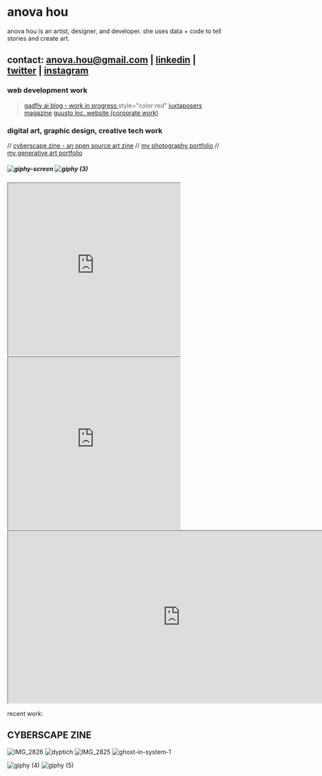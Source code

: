 # anova hou
anova hou is an artist, designer, and developer. she uses data + code to tell stories and create art. 
## contact: anova.hou@gmail.com | [linkedin](https://www.linkedin.com/in/anova-hou/) | [twitter](https://twitter.com/anova_hou) | [instagram](https://www.instagram.com/anovh/)

### web development work 
> [gadfly ai blog - work in progress ](https://gadfly.cargo.site/)style="color:red"
> [juxtaposers magazine](https://juxtaposers.github.io/)
> [guusto inc. website (corporate work)](https://guusto.com/)

### digital art, graphic design, creative tech work 
// [cyberscape zine - an open source art zine](https://www.gadfly.ai/cyberscape1)
// [my photography portfolio](https://anovhphoto.weebly.com/)
// [my generative art portfolio](https://anovhphoto.weebly.com/experimental.html)

##### ![giphy-screen](https://github.com/novahdesign/novahdesign.github.io/assets/73559847/73673354-8176-4744-a16b-0d856b599a31) ![giphy (3)](https://github.com/novahdesign/novahdesign.github.io/assets/73559847/1f853478-372c-4305-9583-67e193c43c84)

<iframe src="https://openprocessing.org/sketch/2022819/embed/" width="400" height="400"></iframe> <iframe src="https://openprocessing.org/sketch/1990482/embed/" width="400" height="400"></iframe>
<iframe src="https://openprocessing.org/sketch/1059150/embed/" width="800" height="400"></iframe>



recent work:
## CYBERSCAPE ZINE
![IMG_2826](https://github.com/novahdesign/novahdesign.github.io/assets/73559847/f9f082ec-8854-4765-866f-4b13378471d6)
![dyptich](https://github.com/novahdesign/novahdesign.github.io/assets/73559847/604128ca-2f26-47fb-82cc-5ff839231933)
![IMG_2825](https://github.com/novahdesign/novahdesign.github.io/assets/73559847/fd2fed8a-c886-4bbc-9326-5cd32e467e06)
![ghost-in-system-1](https://github.com/novahdesign/novahdesign.github.io/assets/73559847/b36fb218-7d5b-43d4-a106-6bd44c729243)

![giphy (4)](https://github.com/novahdesign/novahdesign.github.io/assets/73559847/b466cee6-6aa9-4159-bf07-7e0c056f3c6f)
![giphy (5)](https://github.com/novahdesign/novahdesign.github.io/assets/73559847/acdb1768-81f6-4ca0-8667-a61a51035139)
